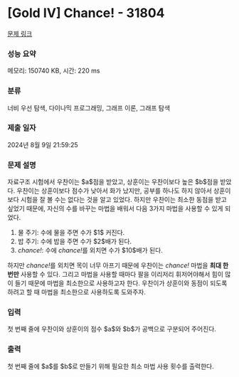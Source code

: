 # [Gold IV] Chance! - 31804 

[문제 링크](https://www.acmicpc.net/problem/31804) 

### 성능 요약

메모리: 150740 KB, 시간: 220 ms

### 분류

너비 우선 탐색, 다이나믹 프로그래밍, 그래프 이론, 그래프 탐색

### 제출 일자

2024년 8월 9일 21:59:25

### 문제 설명

<p>자료구조 시험에서 우찬이는 $a$점을 받았고, 상훈이는 우찬이보다 높은 $b$점을 받았다. 우찬이는 상훈이보다 점수가 낮아서 화가 났지만, 공부를 하나도 하지 않아서 상훈이보다 시험을 잘 볼 수는 없다는 것을 알고 있었다. 하지만 우찬이는 최소한 동점을 받고 싶었기 때문에, 자신의 수를 바꾸는 마법을 배워서 다음 3가지 마법을 사용할 수 있게 되었다.</p>

<ol>
	<li>물 주기: 수에 물을 주면 수가 $1$ 커진다.</li>
	<li>밥 주기: 수에 밥을 주면 수가 $2$배가 된다.</li>
	<li><em>chance!</em>: 수에 <em>chance!</em>를 외치면 수가 $10$배가 된다.</li>
</ol>

<p>하지만 <em>chance!</em>를 외치면 목이 너무 아프기 때문에 우찬이는 <em>chance!</em> 마법을 <strong>최대 한 번만</strong> 사용할 수 있다. 그리고 마법을 사용할 때마다 팔을 이리저리 휘저어야해서 힘이 많이 들기 때문에 마법을 최소한으로 사용하고자 한다. 우찬이가 상훈이와 동점이 되도록 하려고 할 때 마법을 최소한으로 사용하도록 도와주자.</p>

### 입력 

 <p>첫 번째 줄에 우찬이와 상훈이의 점수 $a$와 $b$가 공백으로 구분되어 주어진다.</p>

### 출력 

 <p>첫 번째 줄에 $a$를 $b$로 만들기 위해 필요한 최소 마법 사용 횟수를 출력한다.</p>

